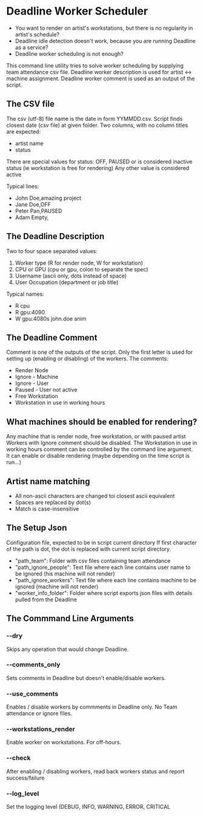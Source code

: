 # Deadline Worker Scheduler

* You want to render on artist's workstations, but there is no regularity in artist's schedule?
* Deadline idle detection doesn't work, because you are running Deadline as a service?
* Deadline worker scheduling is not enough?

This command line utility tries to solve worker scheduling by supplying team attendance csv file.
Deadline worker description is used for artist <-> machine assignment.
Deadline worker comment is used as an output of the script.

## The CSV file
The csv (utf-8) file name is the date in form YYMMDD.csv.
Script finds closest date (csv file) at given folder.
Two columns, with no column titles are expected:
* artist name
* status

There are special values for status:
OFF, PAUSED or <empty> is considered inactive status (ie workstation is free for rendering)
Any other value is considered active

Typical lines:
* John Doe,amazing project
* Jane Doe,OFF
* Peter Pan,PAUSED
* Adam Empty,

## The Deadline Description
Two to four space separated values:
1. Worker type (R for render node, W for workstation)
2. CPU or GPU (cpu or gpu, colon to separate the spec)
3. Username (ascii only, dots instead of space)
4. User Occupation (department or job title)

Typical names:
* R cpu
* R gpu:4090
* W gpu:4080s john.doe anim

## The Deadline Comment
Comment is one of the outputs of the script. Only the first letter is used for setting up (enabling or disabling) of the workers.
The comments:

* Render Node
* Ignore - Machine
* Ignore - User
* Paused - User not active
* Free Workstation
* Workstation in use in working hours

## What machines should be enabled for rendering?
Any machine that is render node, free workstation, or with paused artist
Workers with Ignore comment should be disabled.
The Workstation in use in working hours comment can be controlled by the command line argument.
It can enable or disable rendering (maybe depending on the time script is run...)

## Artist name matching
* All non-ascii characters are changed toi closest ascii equivalent
* Spaces are replaced by dot(s)
* Match is case-insensitive

## The Setup Json
Configuration file, expected to be in script current directory
If first character of the path is dot, the dot is replaced with current script directory.
* "path_team": Folder with csv files containing team attendance
* "path_ignore_people": Text file where each line contains user name to be ignored (his machine will not render)
* "path_ignore_workers": Text file where each line contains machine to be ignored (machine will not render)
* "worker_info_folder": Folder where script exports json files with details pulled from the Deadline

## The Commmand Line Arguments

### --dry
Skips any operation that would change Deadline.
### --comments_only
Sets comments in Deadline but doesn't enable/disable workers.
### --use_comments
Enables / disable workers by commments in Deadline only. No Team attendance or ignore files.
### --workstations_render
Enable worker on workstations. For off-hours.
### --check
After enabling / disabling workers, read back workers status and report success/failure
### --log_level
Set the logging level (DEBUG, INFO, WARNING, ERROR, CRITICAL
